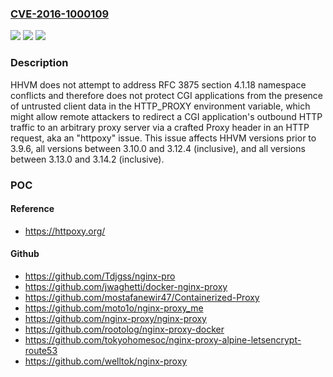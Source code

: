 ### [CVE-2016-1000109](https://cve.mitre.org/cgi-bin/cvename.cgi?name=CVE-2016-1000109)
![](https://img.shields.io/static/v1?label=Product&message=n%2Fa&color=blue)
![](https://img.shields.io/static/v1?label=Version&message=n%2Fa&color=blue)
![](https://img.shields.io/static/v1?label=Vulnerability&message=n%2Fa&color=brighgreen)

### Description

HHVM does not attempt to address RFC 3875 section 4.1.18 namespace conflicts and therefore does not protect CGI applications from the presence of untrusted client data in the HTTP_PROXY environment variable, which might allow remote attackers to redirect a CGI application's outbound HTTP traffic to an arbitrary proxy server via a crafted Proxy header in an HTTP request, aka an "httpoxy" issue. This issue affects HHVM versions prior to 3.9.6, all versions between 3.10.0 and 3.12.4 (inclusive), and all versions between 3.13.0 and 3.14.2 (inclusive).

### POC

#### Reference
- https://httpoxy.org/

#### Github
- https://github.com/Tdjgss/nginx-pro
- https://github.com/jwaghetti/docker-nginx-proxy
- https://github.com/mostafanewir47/Containerized-Proxy
- https://github.com/moto1o/nginx-proxy_me
- https://github.com/nginx-proxy/nginx-proxy
- https://github.com/rootolog/nginx-proxy-docker
- https://github.com/tokyohomesoc/nginx-proxy-alpine-letsencrypt-route53
- https://github.com/welltok/nginx-proxy

